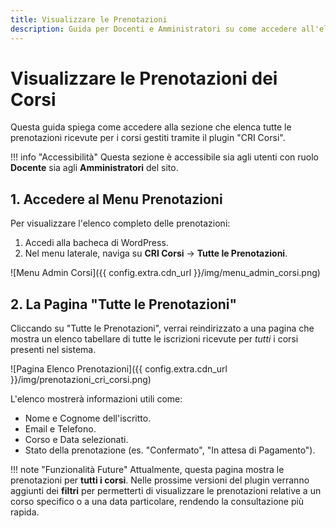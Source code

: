 ```yaml
---
title: Visualizzare le Prenotazioni
description: Guida per Docenti e Amministratori su come accedere all'elenco delle prenotazioni per i corsi.
---
```


# Visualizzare le Prenotazioni dei Corsi

Questa guida spiega come accedere alla sezione che elenca tutte le prenotazioni ricevute per i corsi gestiti tramite il plugin "CRI Corsi".

!!! info "Accessibilità"
    Questa sezione è accessibile sia agli utenti con ruolo **Docente** sia agli **Amministratori** del sito.

## 1. Accedere al Menu Prenotazioni

Per visualizzare l'elenco completo delle prenotazioni:

1.  Accedi alla bacheca di WordPress.
2.  Nel menu laterale, naviga su **CRI Corsi** → **Tutte le Prenotazioni**.

![Menu Admin Corsi]({{ config.extra.cdn_url }}/img/menu_admin_corsi.png)

## 2. La Pagina "Tutte le Prenotazioni"

Cliccando su "Tutte le Prenotazioni", verrai reindirizzato a una pagina che mostra un elenco tabellare di tutte le iscrizioni ricevute per *tutti* i corsi presenti nel sistema.

![Pagina Elenco Prenotazioni]({{ config.extra.cdn_url }}/img/prenotazioni_cri_corsi.png)

L'elenco mostrerà informazioni utili come:
* Nome e Cognome dell'iscritto.
* Email e Telefono.
* Corso e Data selezionati.
* Stato della prenotazione (es. "Confermato", "In attesa di Pagamento").

!!! note "Funzionalità Future"
    Attualmente, questa pagina mostra le prenotazioni per **tutti i corsi**. Nelle prossime versioni del plugin verranno aggiunti dei **filtri** per permetterti di visualizzare le prenotazioni relative a un corso specifico o a una data particolare, rendendo la consultazione più rapida.